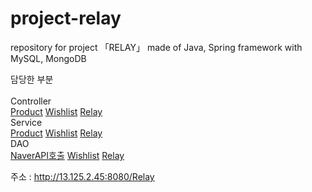 # project-relay
repository for project 「RELAY」 made of Java, Spring framework with MySQL, MongoDB

담당한 부분
<br><br>
Controller<br>
<a href="Relay/src/relay/controller/product/ProductController.java">Product</a>
<a href="Relay/src/relay/controller/wishlist/WishlistController.java">Wishlist</a>
<a href="Relay/src/relay/controller/relay/RelayController.java">Relay</a>
<br>
Service<br>
<a href="Relay/src/relay/biz/product/ProductBIZ.java">Product</a>
<a href="Relay/src/relay/biz/wishlist/WishlistBIZ.java">Wishlist</a>
<a href="Relay/src/relay/biz/relay/RelayBIZ.java">Relay</a>
<br>
DAO<br>
<a href="Relay/src/relay/common/APISearch.java">NaverAPI호출</a>
<a href="Relay/src/relay/dao/wishlist/WishlistDAO.java">Wishlist</a>
<a href="Relay/src/relay/dao/relay/RelayDAO.java">Relay</a>

주소 : http://13.125.2.45:8080/Relay
